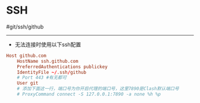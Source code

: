 
# SSH

#git/ssh/github

---

- 无法连接时使用以下ssh配置
```conf
Host github.com
    HostName ssh.github.com
    PreferredAuthentications publickey
    IdentityFile ~/.ssh/github
    # Port 443 #有无都可
    User git
    # 添加下面这一行，端口号为你开启代理的端口号，这里7890是Clash默认端口号
    # ProxyCommand connect -S 127.0.0.1:7890 -a none %h %p
```

